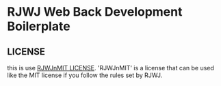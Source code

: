 # RJWJ Web Back Development Boilerplate

## LICENSE

this is use [RJWJnMIT LICENSE](/LICENSE). 'RJWJnMIT' is a license that can be used like the MIT license if you follow the rules set by RJWJ.
